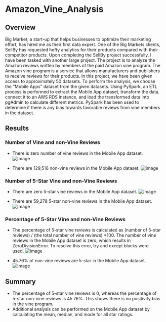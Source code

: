 # Amazon_Vine_Analysis
## Overview
Big Market, a start-up that helps businesses to optimize their marketing effort, has hired me as their first data expert. One of the Big Markets clients, SellBy has requested hefty analytics for their products compared with their competitor products. Upon completing the SellBy project successfully, I have been tasked with another large project. The project is to analyze the Amazon reviews written by members of the paid Amazon vine program. The Amazon vine program is a service that allows manufacturers and publishers to receive reviews for their products. In this project, we have been given access to approximately 50 datasets. To perform the analysis, we choose the “Mobile Apps” dataset from the given datasets. Using PySpark, an ETL process is performed to extract the Mobile App dataset, transform the data, connect it to an AWS RDS instance, and load the transformed data into pgAdmin to calculate different metrics. PySpark has been used to determine if there is any bias towards favorable reviews from vine members in the dataset.

## Results
### Number of Vine and non-Vine Reviews
- There is zero number of vine reviews in the Mobile App dataset.
![image](https://user-images.githubusercontent.com/76491891/121807996-9673ea00-cc24-11eb-9714-d48ea2679b30.png)

- There are 129,516 non-vine reviews in the Mobile App dataset.
![image](https://user-images.githubusercontent.com/76491891/121808051-d76bfe80-cc24-11eb-931c-db95c9e6a077.png)

### Number of 5-Star Vine and non-Vine Reviews
- There are zero 5-star vine reviews in the Mobile App dataset.
![image](https://user-images.githubusercontent.com/76491891/121808127-231ea800-cc25-11eb-98ab-92b6915b49eb.png)

- There are 59,278 5-star non-vine reviews in the Mobile App dataset.
![image](https://user-images.githubusercontent.com/76491891/121808247-8c9eb680-cc25-11eb-86c0-b3ae99d7e536.png)

### Percentage of 5-Star Vine and non-Vine Reviews
- The percentage of 5-star vine reviews is calculated as (number of 5-star reviews) / (the total number of vine reviews) *100.  The number of vine reviews in the Mobile App dataset is zero, which results in ZeroDivisionError.  To resolve this error, try and except blocks were used.
![image](https://user-images.githubusercontent.com/76491891/121808310-d25b7f00-cc25-11eb-85ef-3f68bce3a45c.png)

- 45.76% of non-vine reviews are 5-star in the Mobile App dataset.
![image](https://user-images.githubusercontent.com/76491891/121808350-fd45d300-cc25-11eb-82b2-db1715ea820e.png)

## Summary
- The percentage of 5-star vine reviews is 0, whereas the percentage of 5-star non-vine reviews is 45.76%. This shows there is no positivity bias in the vine program.
- Additional analysis can be performed on the Mobile App dataset by calculating the mean, median, and mode for all star ratings.
